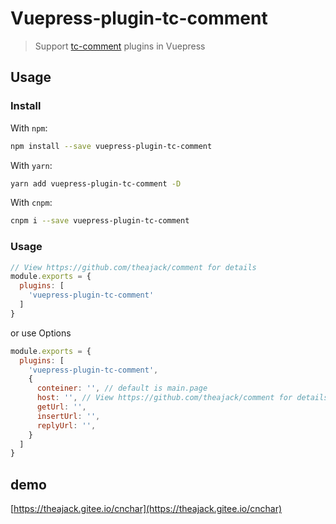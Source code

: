 # Vuepress-plugin-tc-comment

> Support [tc-comment](https://github.com/theajack/comment) plugins in Vuepress

## Usage

### Install

With `npm`:

```bash
npm install --save vuepress-plugin-tc-comment
```

With `yarn`:

```bash
yarn add vuepress-plugin-tc-comment -D
```

With `cnpm`:

```bash
cnpm i --save vuepress-plugin-tc-comment
```

### Usage

```javascript
// View https://github.com/theajack/comment for details
module.exports = {
  plugins: [
    'vuepress-plugin-tc-comment'
  ]
}
```

or use Options

```javascript
module.exports = {
  plugins: [
    'vuepress-plugin-tc-comment',
    {
      conteiner: '', // default is main.page
      host: '', // View https://github.com/theajack/comment for details
      getUrl: '',
      insertUrl: '',
      replyUrl: '',
    }
  ]
}
```

## demo

[https://theajack.gitee.io/cnchar](https://theajack.gitee.io/cnchar)
